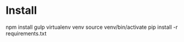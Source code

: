 # Install
npm install
gulp
virtualenv venv
source venv/bin/activate
pip install -r requirements.txt
